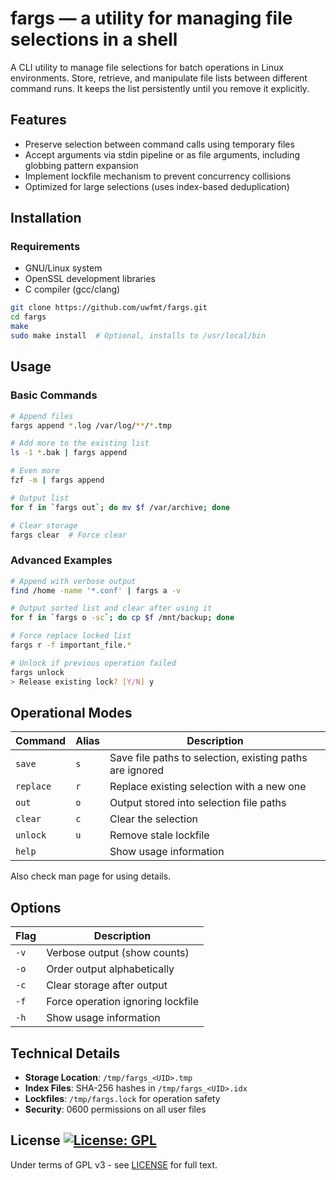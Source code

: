 # fargs — a utility for managing file selections in a shell

A CLI utility to manage file selections for batch operations in Linux
environments. Store, retrieve, and manipulate file lists between different
command runs. It keeps the list persistently until you remove it explicitly.

## Features

- Preserve selection between command calls using temporary files
- Accept arguments via stdin pipeline or as file arguments, including globbing
  pattern expansion
- Implement lockfile mechanism to prevent concurrency collisions
- Optimized for large selections (uses index-based deduplication)

## Installation

### Requirements
- GNU/Linux system
- OpenSSL development libraries
- C compiler (gcc/clang)

```bash
git clone https://github.com/uwfmt/fargs.git
cd fargs
make
sudo make install  # Optional, installs to /usr/local/bin
```

## Usage

### Basic Commands
```bash
# Append files
fargs append *.log /var/log/**/*.tmp

# Add more to the existing list
ls -1 *.bak | fargs append

# Even more
fzf -m | fargs append

# Output list
for f in `fargs out`; do mv $f /var/archive; done

# Clear storage
fargs clear  # Force clear
```

### Advanced Examples
```bash
# Append with verbose output
find /home -name '*.conf' | fargs a -v

# Output sorted list and clear after using it
for f in `fargs o -sc`; do cp $f /mnt/backup; done

# Force replace locked list
fargs r -f important_file.*

# Unlock if previous operation failed
fargs unlock
> Release existing lock? [Y/N] y
```

## Operational Modes

| Command   | Alias | Description                                              |
|-----------|-------|----------------------------------------------------------|
| `save`    | `s`   | Save file paths to selection, existing paths are ignored |
| `replace` | `r`   | Replace existing selection with a new one                |
| `out`     | `o`   | Output stored into selection file paths                  |
| `clear`   | `c`   | Clear the selection                                      |
| `unlock`  | `u`   | Remove stale lockfile                                    |
| `help`    |       | Show usage information                                   |

Also check man page for using details.

## Options

| Flag | Description                       |
|------|-----------------------------------|
| `-v` | Verbose output (show counts)      |
| `-o` | Order output alphabetically       |
| `-c` | Clear storage after output        |
| `-f` | Force operation ignoring lockfile |
| `-h` | Show usage information            |

## Technical Details

- **Storage Location**: `/tmp/fargs_<UID>.tmp`
- **Index Files**: SHA-256 hashes in `/tmp/fargs_<UID>.idx`
- **Lockfiles**: `/tmp/fargs.lock` for operation safety
- **Security**: 0600 permissions on all user files

## License [![License: GPL](https://img.shields.io/badge/License-GPLv3-green.svg)](https://opensource.org/licenses/gpl-3-0)

Under terms of GPL v3 - see [LICENSE](LICENSE) for full text.
